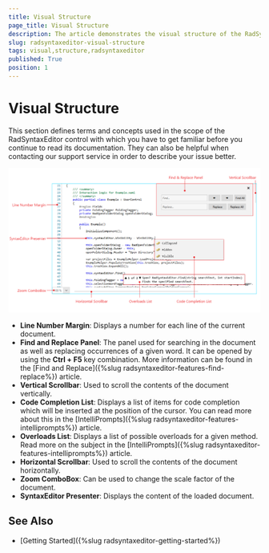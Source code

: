 ```yaml
---
title: Visual Structure
page_title: Visual Structure
description: The article demonstrates the visual structure of the RadSyntaxEditor.
slug: radsyntaxeditor-visual-structure
tags: visual,structure,radsyntaxeditor
published: True
position: 1
---
```


# Visual Structure

This section defines terms and concepts used in the scope of the RadSyntaxEditor control with which you have to get familiar before you continue to read its documentation. They can also be helpful when contacting our support service in order to describe your issue better.

![RadSyntaxEditor visual structure](images/syntaxeditor-visual-structure.png)

* **Line Number Margin**: Displays a number for each line of the current document.
* **Find and Replace Panel**: The panel used for searching in the document as well as replacing occurrences of a given word. It can be opened by using the **Ctrl + F5** key combination. More information can be found in the [Find and Replace]({%slug radsyntaxeditor-features-find-replace%}) article.
* **Vertical Scrollbar**: Used to scroll the contents of the document vertically.
* **Code Completion List**: Displays a list of items for code completion which will be inserted at the position of the cursor. You can read more about this in the [IntelliPrompts]({%slug radsyntaxeditor-features-intelliprompts%}) article.
* **Overloads List**: Displays a list of possible overloads for a given method. Read more on the subject in the [IntelliPrompts]({%slug radsyntaxeditor-features-intelliprompts%}) article.
* **Horizontal Scrollbar**: Used to scroll the contents of the document horizontally.
* **Zoom ComboBox**: Can be used to change the scale factor of the document.
* **SyntaxEditor Presenter**: Displays the content of the loaded document.

## See Also

* [Getting Started]({%slug radsyntaxeditor-getting-started%})